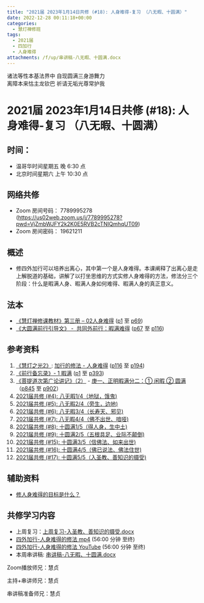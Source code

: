 ```yaml
---
title: "2021届 2023年1月14日共修 (#18): 人身难得-复习 （八无暇、十圆满）"
date: 2022-12-28 00:11:18+00:00
categories:
  - 慧灯禅修班
tags:
  - 2021届
  - 四加行
  - 人身难得
attachments: /f/up/串讲稿-八无暇、十圆满.docx
---
```

<!--StartFragment-->

诸法等性本基法界中 自现圆满三身游舞力\
离障本来怙主龙钦巴 祈请无垢光尊常护我

# 2021届 2023年1月14日共修 (#18): 人身难得-复习 （八无暇、十圆满）

<!--EndFragment-->

## 时间：

* 温哥华时间星期五 晚 6:30 点
* 北京时间星期六 上午 10:30 点

## 网络共修

* Zoom 房间号码： 7789995278 (<https://us02web.zoom.us/j/7789995278?pwd=VjZmbWJFY2k2K0E5RVB2cTNIQmhqUT09>)
* Zoom 房间密码： 19621211

## 概述

* 修四外加行可以培养出离心，其中第一个是人身难得。本课阐释了出离心是走上解脱道的基础，讲解了以打坐思维的方式实修人身难得的方法，修法分三个阶段：什么是暇满人身、暇满人身如何难得、暇满人身的真正意义。

## 法本

* [《](https://huidengchanxiu.net/refs/qxgs/qxgs-03xm)[慧灯禅修课教材](https://huidengchanxiu.net/books/b3/3-02)[》](https://huidengchanxiu.net/books/dymqx/#%E4%B8%80%E6%9A%87%E6%BB%A1%E9%9A%BE%E5%BE%97)[第三册 – 02人身难得](https://huidengchanxiu.net/books/b3/3-02) ([p1](https://huidengchanxiu.net/books/b3/3-02/#p1) 至 [p69](https://huidengchanxiu.net/books/b3/3-02/#p69))[](https://huidengchanxiu.net/refs/qxgs/qxgs-03xm)
* [《](https://huidengchanxiu.net/refs/qxgs/qxgs-03xm)[大圆满前行引导文》 -  共同外前行：暇满难得](https://huidengchanxiu.net/books/dymqx/#%E4%B8%80%E6%9A%87%E6%BB%A1%E9%9A%BE%E5%BE%97) ([p67](https://huidengchanxiu.net/books/dymqx/#p67) 至 [p116](https://huidengchanxiu.net/books/dymqx/#p116))

## 参考资料

1. [《慧灯之光2》](https://huidengchanxiu.net/refs/hdzg/02): [加行的修法 - 人身难得](https://huidengchanxiu.net/refs/hdzg/02#%E5%8A%A0%E8%A1%8C%E7%9A%84%E4%BF%AE%E6%B3%95------%E4%BA%BA%E8%BA%AB%E9%9A%BE%E5%BE%97) ([p116](https://huidengchanxiu.net/refs/hdzg/02/#p116) 至 [p194](https://huidengchanxiu.net/refs/hdzg/02/#p194))
2. [《前行备忘录》- 1 暇满](https://huidengchanxiu.net/refs/qxbwl/qxxl4-01xm) ([p1](https://huidengchanxiu.net/refs/qxbwl/qxxl4-01xm/#p1) 至 [p393](https://huidengchanxiu.net/refs/qxbwl/qxxl4-01xm/#p393))
3. [《菩提道次第广论讲记》（2）](https://huidengchanxiu.net/refs/ptdcdgl/2) - [庚一、正明暇满分二：① 闲暇 ② 圆满](https://huidengchanxiu.net/refs/ptdcdgl/2#%E5%BA%9A%E4%B8%80%E6%AD%A3%E6%98%8E%E6%9A%87%E6%BB%A1%E5%88%86%E4%BA%8C-%E9%97%B2%E6%9A%87--%E5%9C%86%E6%BB%A1)（[p845](https://huidengchanxiu.net/refs/ptdcdgl/2/#p845) 至 [p902](https://huidengchanxiu.net/refs/ptdcdgl/2/#p902)）
4. [2021届共修 (#4): 八无暇1/4（地狱，饿鬼)](https://www.huidengvan.com/posts/2022-09-24-2021%E5%B1%8A-2022%E5%B9%B410%E6%9C%881%E6%97%A5%E5%85%B1%E4%BF%AE-4-%E5%85%AB%E6%97%A0%E6%9A%871-4%E5%9C%B0%E7%8B%B1%E9%A5%BF%E9%AC%BC/)
5. [2021届共修 (#5): 八无暇2/4（旁生，边地)](https://www.huidengvan.com/posts/2022-09-29-2021%E5%B1%8A-2022%E5%B9%B410%E6%9C%888%E6%97%A5%E5%85%B1%E4%BF%AE-5-%E5%85%AB%E6%97%A0%E6%9A%872-4%E6%97%81%E7%94%9F%E8%BE%B9%E5%9C%B0/)
6. [2021届共修 (#6): 八无暇3/4（长寿天、邪见)](https://www.huidengvan.com/posts/2022-10-10-2021%E5%B1%8A-2022%E5%B9%B410%E6%9C%8815%E6%97%A5%E5%85%B1%E4%BF%AE-6-%E5%85%AB%E6%97%A0%E6%9A%873-4%E9%95%BF%E5%AF%BF%E5%A4%A9%E9%82%AA%E8%A7%81-1/)
7. [2021届共修 (#7): 八无暇4/4（佛不出世、喑哑)](https://www.huidengvan.com/posts/2022-10-15-2021%E5%B1%8A-2022%E5%B9%B411%E6%9C%885%E6%97%A5%E5%85%B1%E4%BF%AE-7-%E5%85%AB%E6%97%A0%E6%9A%874-4%E4%BD%9B%E4%B8%8D%E5%87%BA%E4%B8%96%E5%96%91%E5%93%91/)
8. [2021届共修 (#8): 十圆满1/5（得人身，生中土)](https://www.huidengvan.com/posts/2022-10-21-2021%E5%B1%8A-2022%E5%B9%B410%E6%9C%8829%E6%97%A5%E5%85%B1%E4%BF%AE-8-%E5%8D%81%E5%9C%86%E6%BB%A11-5%E5%BE%97%E4%BA%BA%E8%BA%AB%E7%94%9F%E4%B8%AD%E5%9C%9F/)
9. [2021届共修 (#9): 十圆满2/5（五根具足、业际不颠倒)](https://www.huidengvan.com/posts/2022-10-31-2021%E5%B1%8A-2022%E5%B9%B411%E6%9C%885%E6%97%A5%E5%85%B1%E4%BF%AE-9-%E5%8D%81%E5%9C%86%E6%BB%A12-5%E4%BA%94%E6%A0%B9%E5%85%B7%E8%B6%B3%E4%B8%9A%E9%99%85%E4%B8%8D%E9%A2%A0%E5%80%92/)
10. [2021届共修 (#15): 十圆满3/5（信佛法、如来出世)](https://www.huidengvan.com/posts/2022-12-14-2021%E5%B1%8A-2022%E5%B9%B412%E6%9C%8817%E6%97%A5%E5%85%B1%E4%BF%AE-15-%E5%8D%81%E5%9C%86%E6%BB%A13-5%E4%BF%A1%E4%BD%9B%E6%B3%95%E5%A6%82%E6%9D%A5%E5%87%BA%E4%B8%96/)
11. [2021届共修 (#16): 十圆满4/5（佛已说法、佛法住世)](https://www.huidengvan.com/posts/2022-12-20-2021%E5%B1%8A-2022%E5%B9%B412%E6%9C%8824%E6%97%A5%E5%85%B1%E4%BF%AE-16-%E5%8D%81%E5%9C%86%E6%BB%A14-5%E4%BD%9B%E5%B7%B2%E8%AF%B4%E6%B3%95%E4%BD%9B%E6%B3%95%E4%BD%8F%E4%B8%96/)
12. [2021届共修 (#17): 十圆满5/5（入圣教、善知识的摄受)](https://www.huidengvan.com/posts/2022-12-27-2021%E5%B1%8A-2022%E5%B9%B412%E6%9C%8831%E6%97%A5%E5%85%B1%E4%BF%AE-17-%E5%8D%81%E5%9C%86%E6%BB%A15-5%E5%85%A5%E5%9C%A3%E6%95%99%E5%96%84%E7%9F%A5%E8%AF%86%E7%9A%84%E6%91%84%E5%8F%97/)

<!--StartFragment-->

## 辅助资料

* [修人身难得的目标是什么？](https://fohuifayu.com/index.php/shipin-jingcui/wenda-zhailu/5200-V16014-V07)



## **共修学习内容**

* 上周复习：[](https://www.huidengvan.com/f/up/%E4%B8%B2%E8%AE%B2%E7%A8%BF-%E5%8D%81%E5%9C%86%E6%BB%A1%E4%B9%8B%E8%87%AA%E5%85%A5%E5%9C%A3%E6%95%99-%EF%BC%8C%E5%96%84%E7%9F%A5%E8%AF%86%E6%91%84%E5%8F%97.pdf)[上周复习-入圣教、善知识的摄受.docx](/f/up/上周复习-入圣教、善知识的摄受.docx)
* [四外加行-人身难得的修法 mp4](https://fohuifayu.com/index.php/huideng-jiangtang/fofa-jianxiu/chuli-xin/460-l11032) (56:00 分钟 至终)
* [四外加行-人身难得的修法 YouTube](https://www.youtube.com/watch?v=nqJ98np1ITQ&t=9s) (56:00 分钟 至终)
* 本周串讲稿: [](https://www.huidengvan.com/f/up/%E5%8D%81%E5%9C%86%E6%BB%A1%E4%B9%8B%E5%BE%97%E4%BA%BA%E8%BA%AB%E4%B8%8E%E7%94%9F%E4%B8%AD%E5%9C%9F%E4%B8%B2%E8%AE%B2%E7%A8%BF.pdf)[](https://www.huidengvan.com/f/up/%E4%B8%B2%E8%AE%B2%E7%A8%BF-%E5%8D%81%E5%9C%86%E6%BB%A1%E4%B9%8B%E4%BF%A1%E4%BD%9B%E6%B3%95%EF%BC%8C%E4%BD%9B%E9%99%80%E5%87%BA%E4%B8%96.pdf)[串讲稿-八无暇、十圆满.docx](/f/up/串讲稿-八无暇、十圆满.docx)

Zoom播放师兄：慧贞

主持+串讲师兄：慧贞

串讲稿准备师兄：慧贞

<!--EndFragment-->